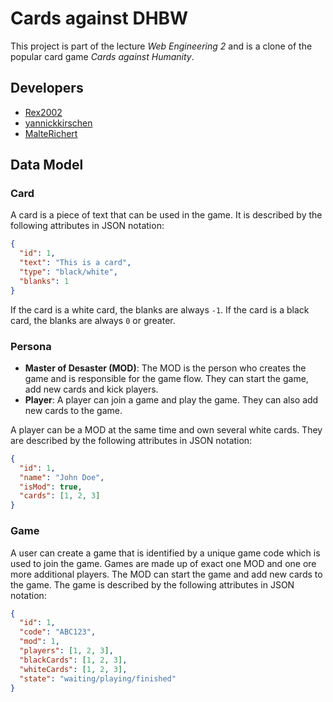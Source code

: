 # Cards against DHBW

This project is part of the lecture *Web Engineering 2* and is a clone of the popular card game *Cards against Humanity*.

## Developers

- [Rex2002](https://github.com/Rex2002)
- [yannickkirschen](https://github.com/yannickkirschen)
- [MalteRichert](https://github.com/MalteRichert)

## Data Model

### Card

A card is a piece of text that can be used in the game. It is described by the following attributes in JSON notation:

```json
{
  "id": 1,
  "text": "This is a card",
  "type": "black/white",
  "blanks": 1
}
```

If the card is a white card, the blanks are always `-1`. If the card is a black card, the blanks are always `0` or greater.

### Persona

- **Master of Desaster (MOD)**: The MOD is the person who creates the game and is responsible for the game flow. They can
start the game, add new cards and kick players.
- **Player**: A player can join a game and play the game. They can also add new cards to the game.

A player can be a MOD at the same time and own several white cards. They are described by the following attributes
in JSON notation:

```json
{
  "id": 1,
  "name": "John Doe",
  "isMod": true,
  "cards": [1, 2, 3]
}
```

### Game

A user can create a game that is identified by a unique game code which is used to join the game. Games are made up of
exact one MOD and one ore more additional players. The MOD can start the game and add new cards to the game. The game
is described by the following attributes in JSON notation:

```json
{
  "id": 1,
  "code": "ABC123",
  "mod": 1,
  "players": [1, 2, 3],
  "blackCards": [1, 2, 3],
  "whiteCards": [1, 2, 3],
  "state": "waiting/playing/finished"
}
```
